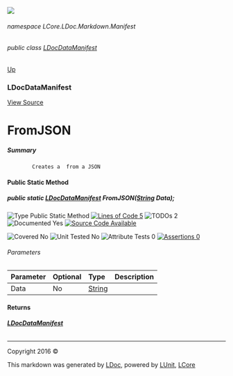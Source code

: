![](Content/LDoc-banner-small.png "")

###### namespace LCore.LDoc.Markdown.Manifest

###### public class [LDocDataManifest](docs/LDocDataManifest.md)
[Up](docs/LDocDataManifest.md)

### LDocDataManifest
[View Source](Markdown/Manifest/LDocDataManifest.cs)

# FromJSON

##### Summary

            Creates a  from a JSON 

#### Public Static Method

##### public static <strong><a href="docs/LDocDataManifest.md" alt="">LDocDataManifest</a></strong> FromJSON(<a href="https://msdn.microsoft.com/en-us/library/system.string.aspx" alt="">String</a> Data);

![Type Public Static Method](http://b.repl.ca/v1/Type-Public%20Static%20Method-blue.png "") [![Lines of Code 5](http://b.repl.ca/v1/Lines%20of%20Code-5-blue.png "")](Markdown/Manifest/LDocDataManifest.cs#L85) ![TODOs 2](http://b.repl.ca/v1/TODOs-2-yellow.png "")   ![Documented Yes](http://b.repl.ca/v1/Documented-Yes-brightgreen.png "") [![Source Code Available](http://b.repl.ca/v1/Source%20Code-Available-brightgreen.png "")](Markdown/Manifest/LDocDataManifest.cs#L85)

![Covered No](http://b.repl.ca/v1/Covered-No-red.png "") ![Unit Tested No](http://b.repl.ca/v1/Unit%20Tested-No-lightgrey.png "") ![Attribute Tests 0](http://b.repl.ca/v1/Attribute%20Tests-0-lightgrey.png "") [![Assertions 0](http://b.repl.ca/v1/Assertions-0-lightgrey.png "")](Markdown/Manifest/LDocDataManifest.cs)

###### Parameters

Parameter | Optional | Type | Description
:---  | :---  | :---  | :--- 
Data | No | [String](https://msdn.microsoft.com/en-us/library/system.string.aspx) | 


#### Returns

###### **[LDocDataManifest](docs/LDocDataManifest.md)**



---

Copyright 2016 &copy; [](../README.md) [](../TableOfContents.md)

This markdown was generated by [LDoc](https://github.com/CodeSingularity/LDoc), powered by [LUnit](https://github.com/CodeSingularity/LUnit), [LCore](https://github.com/CodeSingularity/LCore)
